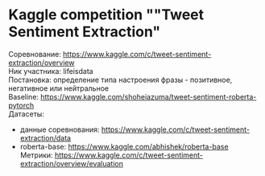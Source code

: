 # Kaggle competition ""Tweet Sentiment Extraction"
Соревнование: https://www.kaggle.com/c/tweet-sentiment-extraction/overview  
Ник участника: lifeisdata  
Постановка: определение типа настроения фразы - позитивное, негативное или нейтральное  
Baseline: https://www.kaggle.com/shoheiazuma/tweet-sentiment-roberta-pytorch  
Датасеты:  
- данные соревнования: https://www.kaggle.com/c/tweet-sentiment-extraction/data  
- roberta-base: https://www.kaggle.com/abhishek/roberta-base  
Метрики: https://www.kaggle.com/c/tweet-sentiment-extraction/overview/evaluation  
